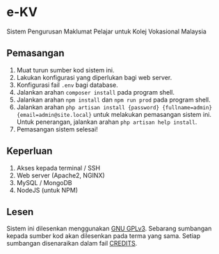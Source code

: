 # e-KV
Sistem Pengurusan Maklumat Pelajar untuk Kolej Vokasional Malaysia

## Pemasangan
1.  Muat turun sumber kod sistem ini.
2.  Lakukan konfigurasi yang diperlukan bagi web server.
3.  Konfigurasi fail `.env` bagi database.
4.  Jalankan arahan `composer install` pada program shell.
5.  Jalankan arahan `npm install` dan `npm run prod` pada program shell.
6.  Jalankan arahan `php artisan install {password} {fullname=admin} {email=admin@site.local}` untuk melakukan pemasangan sistem ini. Untuk penerangan, jalankan arahan `php artisan help install`.
7.  Pemasangan sistem selesai!

## Keperluan
1. Akses kepada terminal / SSH
2. Web server (Apache2, NGINX)
2. MySQL / MongoDB
3. NodeJS (untuk NPM)

## Lesen
Sistem ini dilesenkan menggunakan [GNU GPLv3](https://www.gnu.org/licenses/gpl-3.0.txt). Sebarang sumbangan kepada sumber kod akan dilesenkan pada terma yang sama. Setiap sumbangan disenaraikan dalam fail [CREDITS](CREDITS).
